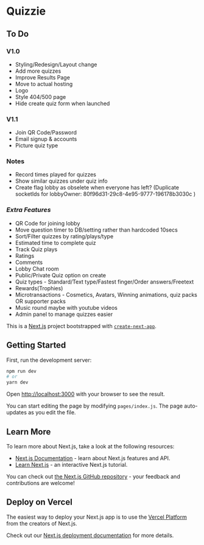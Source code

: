 # Quizzie

## To Do
### V1.0
- Styling/Redesign/Layout change
- Add more quizzes
- Improve Results Page
- Move to actual hosting
- Logo
- Style 404/500 page
- Hide create quiz form when launched

### V1.1
- Join QR Code/Password
- Email signup & accounts
- Picture quiz type

### Notes
- Record times played for quizzes
- Show similar quizzes under quiz info
- Create flag lobby as obselete when everyone has left? (Duplicate socketIds for lobbyOwner: 80f96d31-29c8-4e95-9777-196178b3030c )

### *Extra Features*
- QR Code for joining lobby
- Move question timer to DB/setting rather than hardcoded 10secs
- Sort/Filter quizzes by rating/plays/type
- Estimated time to complete quiz
- Track Quiz plays
- Ratings
- Comments
- Lobby Chat room
- Public/Private Quiz option on create 
- Quiz types - Standard/Text type/Fastest finger/Order answers/Freetext
- Rewards(Trophies)
- Microtransactions - Cosmetics, Avatars, Winning animations, quiz packs OR supporter packs
- Music round maybe with youtube videos
- Admin panel to manage quizzes easier

This is a [Next.js](https://nextjs.org/) project bootstrapped with [`create-next-app`](https://github.com/vercel/next.js/tree/canary/packages/create-next-app).

## Getting Started

First, run the development server:

```bash
npm run dev
# or
yarn dev
```

Open [http://localhost:3000](http://localhost:3000) with your browser to see the result.

You can start editing the page by modifying `pages/index.js`. The page auto-updates as you edit the file.

## Learn More

To learn more about Next.js, take a look at the following resources:

- [Next.js Documentation](https://nextjs.org/docs) - learn about Next.js features and API.
- [Learn Next.js](https://nextjs.org/learn) - an interactive Next.js tutorial.

You can check out [the Next.js GitHub repository](https://github.com/vercel/next.js/) - your feedback and contributions are welcome!

## Deploy on Vercel

The easiest way to deploy your Next.js app is to use the [Vercel Platform](https://vercel.com/import?utm_medium=default-template&filter=next.js&utm_source=create-next-app&utm_campaign=create-next-app-readme) from the creators of Next.js.

Check out our [Next.js deployment documentation](https://nextjs.org/docs/deployment) for more details.
